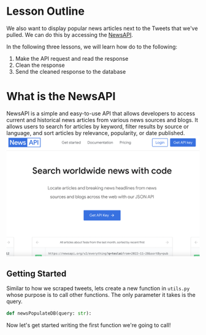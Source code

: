 # Lesson Outline
We also want to display popular news articles next to the Tweets that we've pulled. We can do this by accessing the [NewsAPI](https://newsapi.org/).

In the following three lessons, we will learn how do to the following:

1. Make the API request and read the response
2. Clean the response
3. Send the cleaned response to the database

# What is the NewsAPI 

NewsAPI is a simple and easy-to-use API that allows developers to 
access current and historical news articles from various news 
sources and blogs. It allows users to search for articles by keyword, filter results by source or language, and sort articles by relevance, popularity, or date published.
![jsonimage](/images/newsapi.png)

## Getting Started

Similar to how we scraped tweets, lets create a new function in ```utils.py``` whose purpose is to call other functions. The only parameter it takes is the query.
```python
def newsPopulateDB(query: str):
```
Now let's get started writing the first function we're going to call!